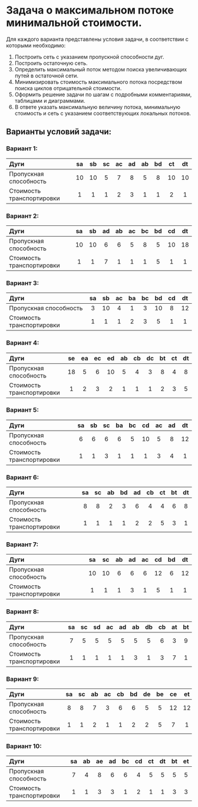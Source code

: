 # Задача о максимальном потоке минимальной стоимости.
Для каждого варианта представлены условия задачи, в соответствии с которыми необходимо: 
1. Построить сеть с указанием пропускной способности дуг.
2. Построить остаточную сеть.
3. Определить максимальный поток методом поиска увеличивающих путей в остаточной сети.
4. Минимизировать стоимость максимального потока посредством поиска циклов отрицательной стоимости.
5. Оформить решение задачи по шагам с подробными комментариями, таблицами и диаграммами.
6. В ответе указать максимальную величину потока, минимальную стоимость и сеть с указанием соответствующих локальных потоков.

## Варианты условий задачи:
### Вариант 1:

| Дуги                      | sa | sb | sc | ac | ad | ab | bd | ct | dt |
|:--------------------------|:--:|:--:|:--:|:--:|:--:|:--:|:--:|:--:|:--:|
| Пропускная способность    | 10 | 10 | 5  | 7  | 8  | 5  | 8  | 10 | 10 |
| Стоимость транспортировки | 1  | 1  | 1  | 2  | 3  | 1  | 1  | 2  | 1  |

### Вариант 2:

| Дуги                      | sa | sb | ad | ab | ac | bc | bd | cd | dt |
|:--------------------------|:--:|:--:|:--:|:--:|:--:|:--:|:--:|:--:|:--:|
| Пропускная способность    | 10 | 10 | 6  | 6  | 5  | 8  | 5  | 10 | 18 |
| Стоимость транспортировки | 1  | 1  | 7  | 1  | 1  | 1  | 5  | 1  | 1  |

### Вариант 3: 

| Дуги                      | sa | sb | ac | ba | bc | bd | cd | dt |
|:--------------------------|:--:|:--:|:--:|:--:|:--:|:--:|:--:|:--:|
| Пропускная способность    | 3  | 10 | 4  | 1  | 3  | 10 | 8  | 12 |
| Стоимость транспортировки | 1  | 1  | 1  | 2  | 3  | 5  | 1  | 1  |

### Вариант 4: 

| Дуги                      | se | ea | ec | ed | ab | cb | dc | bt | ct | dt |
|:--------------------------|:--:|:--:|:--:|:--:|:--:|:--:|:--:|:--:|:--:|:--:|
| Пропускная способность    | 18 | 5  | 6  | 10 | 5  | 4  | 3  | 8  | 4  | 8  |
| Стоимость транспортировки | 1  | 2  | 3  | 2  | 1  | 1  | 1  | 2  | 3  | 5  |

### Вариант 5: 

| Дуги                      | sa | sb | sc | ba | bc | cd | ac | ad | dt |
|:--------------------------|:--:|:--:|:--:|:--:|:--:|:--:|:--:|:--:|:--:|
| Пропускная способность    | 6  | 6  | 6  | 6  | 5  | 10 | 5  | 8  | 12 |
| Стоимость транспортировки | 1  | 1  | 3  | 1  | 1  | 1  | 3  | 4  | 1  |

### Вариант 6:

| Дуги                      | sa | sc | ab | bd | ad | cb | ct | bt | dt |
|:--------------------------|:--:|:--:|:--:|:--:|:--:|:--:|:--:|:--:|:--:|
| Пропускная способность    | 8  | 8  | 2  | 3  | 6  | 4  | 4  | 6  | 8  |
| Стоимость транспортировки | 1  | 1  | 1  | 1  | 2  | 2  | 5  | 3  | 1  |

### Вариант 7:

| Дуги                      | sa | sc | ab | ad | ac | cd | bd | dt |
|:--------------------------|:--:|:--:|:--:|:--:|:--:|:--:|:--:|:--:|
| Пропускная способность    | 10 | 10 | 6  | 6  | 6  | 12 | 6  | 12 |
| Стоимость транспортировки | 1  | 1  | 1  | 3  | 1  | 5  | 1  | 1  |

### Вариант 8:

| Дуги                      | sa | sс | sd | ac | ad | ab | db | cb | at | bt |
|:--------------------------|:--:|:--:|:--:|:--:|:--:|:--:|:--:|:--:|:--:|:--:|
| Пропускная способность    | 7  | 5  | 5  | 5  | 5  | 5  | 5  | 6  | 3  | 9  |
| Стоимость транспортировки | 1  | 1  | 1  | 1  | 1  | 3  | 1  | 3  | 7  | 1  |

### Вариант 9:

| Дуги                      | sa | sс | ab | ac | cb | bd | de | be | ce | et |
|:--------------------------|:--:|:--:|:--:|:--:|:--:|:--:|:--:|:--:|:--:|:--:|
| Пропускная способность    | 8  | 8  | 7  | 3  | 6  | 6  | 5  | 5  | 12 | 12 |
| Стоимость транспортировки | 1  | 1  | 2  | 1  | 1  | 2  | 2  | 5  | 7  | 1  |

### Вариант 10:

| Дуги                      | sa | ab | ae | ad | bc | cd | ct | dt | bt | et |
|:--------------------------|:--:|:--:|:--:|:--:|:--:|:--:|:--:|:--:|:--:|:--:|
| Пропускная способность    | 7  | 4  | 8  | 6  | 6  | 4  | 5  | 5  | 5  | 5  |
| Стоимость транспортировки | 1  | 1  | 3  | 3  | 1  | 2  | 1  | 1  | 3  | 3  |
